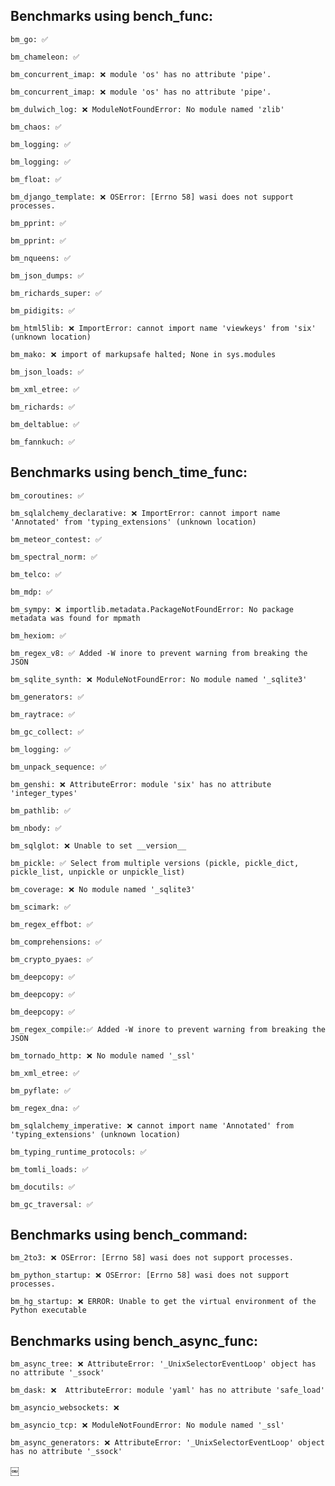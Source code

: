 ## Benchmarks using bench_func:
    bm_go: ✅

    bm_chameleon: ✅

    bm_concurrent_imap: ❌ module 'os' has no attribute 'pipe'.

    bm_concurrent_imap: ❌ module 'os' has no attribute 'pipe'.

    bm_dulwich_log: ❌ ModuleNotFoundError: No module named 'zlib'

    bm_chaos: ✅

    bm_logging: ✅

    bm_logging: ✅

    bm_float: ✅

    bm_django_template: ❌ OSError: [Errno 58] wasi does not support processes.

    bm_pprint: ✅

    bm_pprint: ✅

    bm_nqueens: ✅

    bm_json_dumps: ✅

    bm_richards_super: ✅

    bm_pidigits: ✅

    bm_html5lib: ❌ ImportError: cannot import name 'viewkeys' from 'six' (unknown location)

    bm_mako: ❌ import of markupsafe halted; None in sys.modules

    bm_json_loads: ✅

    bm_xml_etree: ✅

    bm_richards: ✅

    bm_deltablue: ✅

    bm_fannkuch: ✅

## Benchmarks using bench_time_func:
    bm_coroutines: ✅

    bm_sqlalchemy_declarative: ❌ ImportError: cannot import name 'Annotated' from 'typing_extensions' (unknown location)

    bm_meteor_contest: ✅

    bm_spectral_norm: ✅

    bm_telco: ✅

    bm_mdp: ✅

    bm_sympy: ❌ importlib.metadata.PackageNotFoundError: No package metadata was found for mpmath

    bm_hexiom: ✅

    bm_regex_v8: ✅ Added -W inore to prevent warning from breaking the JSON

    bm_sqlite_synth: ❌ ModuleNotFoundError: No module named '_sqlite3'

    bm_generators: ✅

    bm_raytrace: ✅

    bm_gc_collect: ✅

    bm_logging: ✅

    bm_unpack_sequence: ✅

    bm_genshi: ❌ AttributeError: module 'six' has no attribute 'integer_types'

    bm_pathlib: ✅

    bm_nbody: ✅

    bm_sqlglot: ❌ Unable to set __version__

    bm_pickle: ✅ Select from multiple versions (pickle, pickle_dict, pickle_list, unpickle or unpickle_list)

    bm_coverage: ❌ No module named '_sqlite3'

    bm_scimark: ✅

    bm_regex_effbot: ✅

    bm_comprehensions: ✅

    bm_crypto_pyaes: ✅

    bm_deepcopy: ✅

    bm_deepcopy: ✅

    bm_deepcopy: ✅

    bm_regex_compile:✅ Added -W inore to prevent warning from breaking the JSON

    bm_tornado_http: ❌ No module named '_ssl'

    bm_xml_etree: ✅

    bm_pyflate: ✅

    bm_regex_dna: ✅

    bm_sqlalchemy_imperative: ❌ cannot import name 'Annotated' from 'typing_extensions' (unknown location)

    bm_typing_runtime_protocols: ✅

    bm_tomli_loads: ✅

    bm_docutils: ✅

    bm_gc_traversal: ✅

## Benchmarks using bench_command:
    bm_2to3: ❌ OSError: [Errno 58] wasi does not support processes.

    bm_python_startup: ❌ OSError: [Errno 58] wasi does not support processes.

    bm_hg_startup: ❌ ERROR: Unable to get the virtual environment of the Python executable


## Benchmarks using bench_async_func:
    bm_async_tree: ❌ AttributeError: '_UnixSelectorEventLoop' object has no attribute '_ssock'

    bm_dask: ❌  AttributeError: module 'yaml' has no attribute 'safe_load'

    bm_asyncio_websockets: ❌ 

    bm_asyncio_tcp: ❌ ModuleNotFoundError: No module named '_ssl'

    bm_async_generators: ❌ AttributeError: '_UnixSelectorEventLoop' object has no attribute '_ssock'

￼
